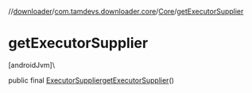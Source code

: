 //[downloader](../../../index.md)/[com.tamdevs.downloader.core](../index.md)/[Core](index.md)/[getExecutorSupplier](get-executor-supplier.md)

# getExecutorSupplier

[androidJvm]\

public final [ExecutorSupplier](../-executor-supplier/index.md)[getExecutorSupplier](get-executor-supplier.md)()
